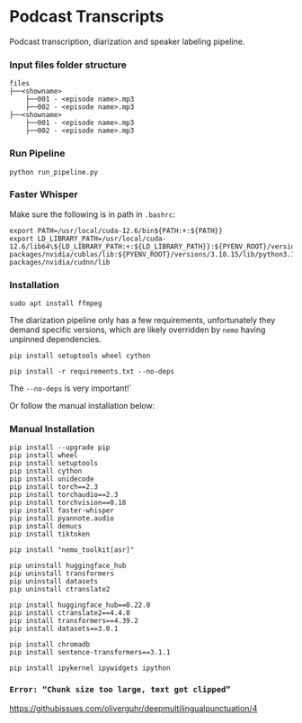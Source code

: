 # Podcast Transcripts

Podcast transcription, diarization and speaker labeling pipeline.

### Input files folder structure
```
files
├──<showname>
    ├──001 - <episode name>.mp3
    ├──002 - <episode name>.mp3
├──<showname>
    ├──001 - <episode name>.mp3
    ├──002 - <episode name>.mp3
```

### Run Pipeline
```
python run_pipeline.py
```

### Faster Whisper

Make sure the following is in path in `.bashrc`:

```
export PATH=/usr/local/cuda-12.6/bin${PATH:+:${PATH}}
export LD_LIBRARY_PATH=/usr/local/cuda-12.6/lib64\${LD_LIBRARY_PATH:+:${LD_LIBRARY_PATH}}:${PYENV_ROOT}/versions/3.10.15/lib/python3.10/site-packages/nvidia/cublas/lib:${PYENV_ROOT}/versions/3.10.15/lib/python3.10/site-packages/nvidia/cudnn/lib
```

### Installation

```
sudo apt install ffmpeg
```

The diarization pipeline only has a few requirements, unfortunately they demand specific versions, which are likely overridden by `nemo` having unpinned dependencies.

```
pip install setuptools wheel cython

pip install -r requirements.txt --no-deps
```

The `--no-deps` is very important!`

Or follow the manual installation below:

### Manual Installation

```
pip install --upgrade pip
pip install wheel
pip install setuptools
pip install cython
pip install unidecode
pip install torch==2.3
pip install torchaudio==2.3
pip install torchvision==0.18
pip install faster-whisper
pip install pyannote.audio
pip install demucs
pip install tiktoken

pip install "nemo_toolkit[asr]"

pip uninstall huggingface_hub
pip uninstall transformers
pip uninstall datasets
pip uninstall ctranslate2

pip install huggingface_hub==0.22.0
pip install ctranslate2==4.4.0
pip install transformers==4.39.2
pip install datasets==3.0.1

pip install chromadb
pip install sentence-transformers==3.1.1

pip install ipykernel ipywidgets ipython
```

### `Error: “Chunk size too large, text got clipped”`

https://githubissues.com/oliverguhr/deepmultilingualpunctuation/4